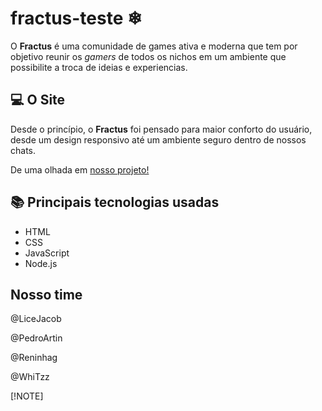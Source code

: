 # fractus-teste ❄
O **Fractus** é uma comunidade de games ativa e moderna que tem por objetivo reunir os _gamers_ de todos os nichos em um ambiente que possibilite a troca de ideias e experiencias. 

## 💻 O Site 
 Desde o princípio, o **Fractus** foi pensado para maior conforto do usuário, desde um design responsivo até um ambiente seguro dentro de nossos chats.

 De uma olhada em [nosso projeto!](https://reninhag.github.io/fractus-teste)

 ## 📚 Principais tecnologias usadas
 
  - HTML
  - CSS
  - JavaScript
  - Node.js

## Nosso time

@LiceJacob

@PedroArtin

@Reninhag

@WhiTzz

 [!NOTE] 
